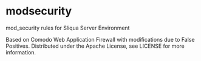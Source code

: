 # modsecurity
mod_security rules for Sliqua Server Environment

Based on Comodo Web Application Firewall with modifications due to False Positives.
Distributed under the Apache License, see LICENSE for more information.
